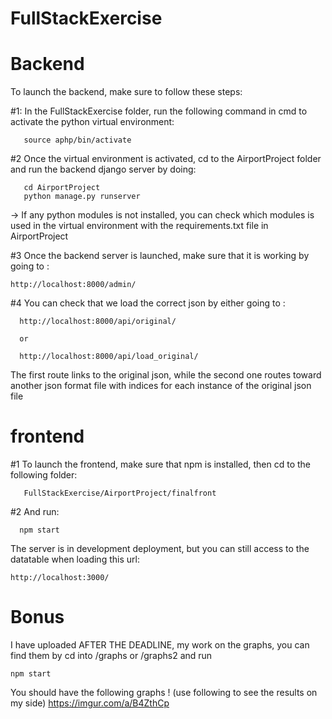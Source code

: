 # FullStackExercise

# Backend

To launch the backend, make sure to follow these steps:

#1: 
  In the FullStackExercise folder, run the following command in cmd to activate the python virtual environment:
 
       source aphp/bin/activate
       
 #2 Once the virtual environment is activated, cd to the AirportProject folder and run the backend django server by doing:
 
 
       cd AirportProject
       python manage.py runserver
       
   -> If any python modules is not installed, you can check which modules is used in the virtual environment with the requirements.txt file in AirportProject
   
  #3 Once the backend server is launched, make sure that it is working by going to :
  
    http://localhost:8000/admin/
    
   #4 You can check that we load the correct json by either going to :
   
      http://localhost:8000/api/original/
      
      or
      
      http://localhost:8000/api/load_original/
      
   The first route links to the original json, while the second one routes toward another json format file with indices for each instance of the original json file
   
   
# frontend

#1 To launch the frontend, make sure that npm is installed, then cd to the following folder:
      
       FullStackExercise/AirportProject/finalfront
 #2  And run:
      
      npm start
      
 The server is in development deployment, but you can still access to the datatable when loading this url:
 
    http://localhost:3000/
    
    
# Bonus

  I have uploaded AFTER THE DEADLINE, my work on the graphs, you can find them by cd into /graphs or /graphs2
  and run 
  
    npm start
    
 You should have the following graphs ! (use following to see the results on my side)
  https://imgur.com/a/B4ZthCp
  
 
 
 
    




